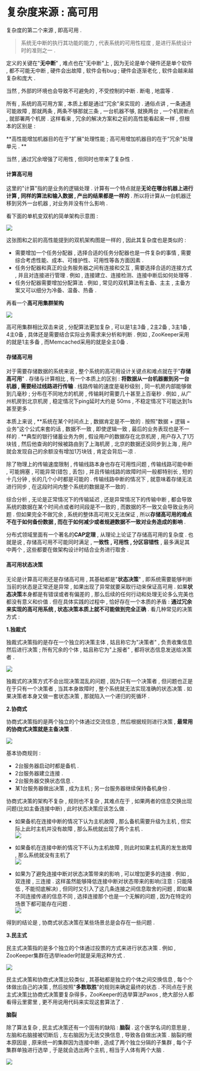 # 复杂度来源 : 高可用

复杂度的第二个来源 , 即高可用 .

> 系统无中断的执行其功能的能力 , 代表系统的可用性程度 , 是进行系统设计时的准则之一 .

定义的关键在"**无中断**" , 难点也在"无中断"上 , 因为无论是单个硬件还是单个软件 , 都不可能无中断 , 硬件会出故障 , 软件会有bug ; 硬件会逐渐老化 , 软件会越来越复杂和庞大 .

当然 , 外部的环境也会导致不可避免的 , 不受控制的中断 . 断电 , 地震等 .

所有 , 系统的高可用方案 , 本质上都是通过"冗余"来实现的 . 通俗点讲 , 一条通道可能故障 , 那就两条 , 两条不够那就三条 , 一台机器不够, 就换两台 , 一个机房断点 , 就部署两个机房 . 这样看来 , 冗余的解决方案和之前的高性能看起来一样 , 但根本的区别是 :

**高性能增加机器目的在于"扩展"处理性能 ; 高可用增加机器目的在于"冗余"处理单元 . **

当然 , 通过冗余增强了可用性 , 但同时也带来了复杂性 .

#### 计算高可用

这里的"计算"指的是业务的逻辑处理 . 计算有一个特点就是**无论在哪台机器上进行计算 , 同样的算法和输入数据 , 产出的结果都是一样的** . 所以将计算从一台机器迁移到另外一台机器 , 对业务并没有什么影响 .

看下面的单机变双机的简单架构示意图 :

![](/assets/danjibianshuangji.png)

这张图和之前的高性能提到的双机架构图是一样的 , 因此其复杂度也是类似的 :

* 需要增加一个任务分配器 , 选择合适的任务分配器也是一件复杂的事情 , 需要综合考虑性能、成本、可维护性、可用性等各方面因素 . 
* 任务分配器和真正的业务服务器之间有连接和交互 , 需要选择合适的连接方式 , 并且对连接进行管理 . 例如 , 连接建立、连接检测、连接中断后如何处理等 . 
* 任务分配器需要增加分配算法 . 例如 , 常见的双机算法有主备、主主 , 主备方案又可以细分为冷备、温备、热备 . 

再看一个**高可用集群架构**

![](/assets/gaokeyongjiqunjiaogou.png)

高可用集群相比双击来说 , 分配算法更加复杂 , 可以是1主3备 , 2主2备 , 3主1备 , 4主0备 , 具体还是需要结合实际业务需求来分析和判断 . 例如 , ZooKeeper采用的就是1主多备 , 而Memcached采用的就是全主0备 .

#### 存储高可用

对于需要存储数据的系统来说 , 整个系统的高可用设计关键点和难点就在于"**存储高可用**" . 存储与计算相比 , 有一个本质上的区别 : **将数据从一台机器搬到另一台机器 , 需要经过线路进行传输** . 线路传输的速度是毫秒级别 , 同一机房内部能够做到几毫秒 ; 分布在不同地方的机房 , 传输耗时需要几十甚至上百毫秒 . 例如 , 从广州机房到北京机房 , 稳定情况下ping延时大约是 50ms , 不稳定情况下可能达到1s甚至更多 .

本质上来说 , **系统在某个时间点上 , 数据肯定是不一致的 . 按照"数据 + 逻辑 = 业务"这个公式来套的话 , 数据不一致 , 即使逻辑一致 , 最后的业务表现也是不一样的 . **典型的银行储蓄业务为例 , 假设用户的数据存在北京机房 , 用户存入了1万块钱 , 然后他查询的时候被路由到了上海机房 , 北京的数据还没同步到上海 , 用户就会发现自己的余额没有增加1万块钱 , 肯定会背后一凉 .

除了物理上的传输速度限制 , 传输线路本身也存在可用性问题 , 传输线路可能中断 , 可能拥塞 , 可能异常\(错包 , 丢包\) , 并且传输线路的故障时间一般都特别长 , 短的十几分钟 , 长的几个小时都是可能的 . 传输线路中断的情况下 , 就意味着存储无法进行同步 , 在这段时间内整个系统的数据是不一致的 .

综合分析 , 无论是正常情况下的传输延迟 , 还是异常情况下的传输中断 , 都会导致系统的数据在某个时间点或者时间段是不一致的 , 而数据的不一致又会导致业务问题 . 但如果完全不做冗余 , 系统的整体高可用又无法保证 , 所以**存储高可用的难点不在于如何备份数据 , 而在于如何减少或者规避数据不一致对业务造成的影响** .

分布式领域里面有一个著名的**CAP定理** , 从理论上论证了存储高可用的复杂度 . 也就是说 , 存储高可用不可能同时满足 , **一致性 , 可用性 , 分区容错性** , 最多满足其中两个 , 这些都要在做架构设计时结合业务进行取舍 .

#### 高可用状态决策

无论是计算高可用还是存储高可用 , 其基础都是"**状态决策**" , 即系统需要能够判断当前的状态是正常还是异常 , 如果出现了异常就要采取行动来保证高可用 . 如果**状态决策**本身都是有错误或者有偏差的 , 那么后续的任何行动和处理无论多么完美也都没有意义和价值 . 但在具体实践的过程中 , 恰好存在一个本质的矛盾 : **通过冗余来实现的高可用系统 , 状态决策本质上就不可能做到完全正确** . 看几种常见的决策方式 :

**1.独裁式**

独裁式决策指的是存在一个独立的决策主体 , 姑且称它为"决策者" , 负责收集信息然后进行决策 ; 所有冗余的个体 , 姑且称它为"上报者" , 都将状态信息发送给决策者 .

![](/assets/ducaishi.png)

独裁式的决策方式不会出现决策混乱的问题 , 因为只有一个决策者 , 但问题也正是在于只有一个决策者 , 当其本身故障时 , 整个系统就无法实现准确的状态决策 . 如果决策者本身又做一套状态决策 , 那就陷入一个递归的死循环 .

**2.协商式**

协商式决策指的是两个独立的个体通过交流信息 , 然后根据规则进行决策 , **最常用的协商式决策就是主备决策** .

![](/assets/zhubeijuece.png)

基本协商规则 :

* 2台服务器启动时都是备机 . 
* 2台服务器建立连接 . 
* 2台服务器交换状态信息 . 
* 某1台服务器做出决策 , 成为主机 ; 另一台服务器继续保持备机身份 . 

协商式决策的架构不复杂 , 规则也不复杂 , 其难点在于 , 如果两者的信息交换出现问题\(比如主备连接中断\) , 此时状态决策应该怎么做 .

* 如果备机在连接中断的情况下认为主机故障 , 那么备机需要升级为主机 , 但实际上此时主机并没有故障 , 那么系统就出现了两个主机 .  
  ![](/assets/zhubeizhongduan.png)

* 如果备机在连接中断的情况下不认为主机故障 , 则此时如果主机真的发生故障 , 那么系统就没有主机了  
  ![](/assets/zhubeiguzhang.png)

* 如果为了避免连接中断对状态决策带来的影响 , 可以增加更多的连接 . 例如 , 双连接 , 三连接 . 这样虽然能够降低连接中断对状态带来的影响\(注意 : 只能降低 , 不能彻底解决\) , 但同时又引入了这几条连接之间信息取舍的问题 , 即如果不同连接传递的信息不同 , 选择连接那个也是一个无解的问题 , 因为在特定的场景下都可能存在问题 .  
  ![](/assets/duolianjie.png)

得到的结论是 , 协商式状态决策在某些场景总是会存在一些问题 .

**3.民主式**

民主式决策指的是多个独立的个体通过投票的方式来进行状态决策 . 例如 , ZooKeeper集群在选举leader时就是采用这种方式 .

![](/assets/zookepperminzhushi.png)

民主式决策和协商式决策比较类似 , 其基础都是独立的个体之间交换信息 , 每个个体做出自己的决策 , 然后按照"**多数取胜**"的规则来确定最终的状态 . 不同点在于民主式决策比协商式决策要复杂得多，ZooKeeper的选举算法Paxos , 绝大部分人都看得云里雾里 , 更不用说用代码来实现这套算法了 .

**脑裂**

除了算法复杂 , 民主式决策还有一个固有的缺陷 : **脑裂** . 这个医学名词的意思是 , 左脑和右脑接被切断后 , 左右脑因为无法交换信息 , 导致各自做出决策 . 脑裂的根本原因是 , 原来统一的集群因为连接中断 , 造成了两个独立分隔的子集群 , 每个子集群单独进行选举 , 于是就会选出两个主机 , 相当于人体有两个大脑 . 

![](/assets/minzhushinaolie.png)


